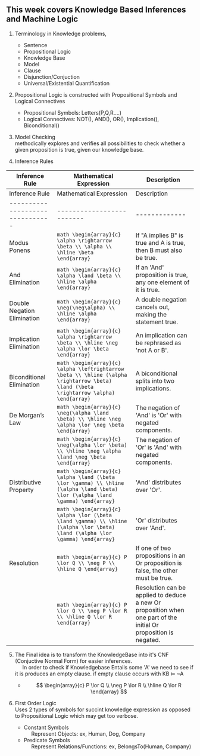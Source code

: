 ## This week covers Knowledge Based Inferences and Machine Logic 
1) Terminology in Knowledge problems, 
    * Sentence
    * Propositional Logic 
    * Knowledge Base
    * Model 
    * Clause
    * Disjunction/Conjuction 
    * Universal/Existential Quantification
2) Propositional Logic is constructed with Propositional Symbols and Logical Connectives
    * Propositional Symbols: Letters(P,Q,R....)
    * Logical Connectives:  NOT(), AND(), OR(), Implication(), Biconditional()
3) Model Checking 
<br>methodically explores and verifies all possibilities to check whether a given proposition is true, given our knowledge base. 

4) Inference Rules

| Inference Rule                | Mathematical Expression | Description |
|-------------------------------|-------------------------|-------------|
| Inference Rule                | Mathematical Expression | Description |
|-------------------------------|-------------------------|-------------|
| Modus Ponens                  | ```math \begin{array}{c} \alpha \rightarrow \beta \\ \alpha \\ \hline \beta \end{array} ``` | If "A implies B" is true and A is true, then B must also be true. |
| And Elimination               | ```math \begin{array}{c} \alpha \land \beta \\ \hline \alpha \end{array} ``` | If an 'And' proposition is true, any one element of it is true. |
| Double Negation Elimination   | ```math \begin{array}{c} \neg(\neg\alpha) \\ \hline \alpha \end{array} ``` | A double negation cancels out, making the statement true. |
| Implication Elimination       | ```math \begin{array}{c} \alpha \rightarrow \beta \\ \hline \neg \alpha \lor \beta \end{array} ``` | An implication can be rephrased as 'not A or B'. |
| Biconditional Elimination     | ```math \begin{array}{c} \alpha \leftrightarrow \beta \\ \hline (\alpha \rightarrow \beta) \land (\beta \rightarrow \alpha) \end{array} ``` | A biconditional splits into two implications. |
| De Morgan’s Law               | ```math \begin{array}{c} \neg(\alpha \land \beta) \\ \hline \neg \alpha \lor \neg \beta \end{array} ``` | The negation of 'And' is 'Or' with negated components. |
|                               | ```math \begin{array}{c} \neg(\alpha \lor \beta) \\ \hline \neg \alpha \land \neg \beta \end{array} ``` | The negation of 'Or' is 'And' with negated components. |
| Distributive Property         | ```math \begin{array}{c} \alpha \land (\beta \lor \gamma) \\ \hline (\alpha \land \beta) \lor (\alpha \land \gamma) \end{array} ``` | 'And' distributes over 'Or'. |
|                               | ```math \begin{array}{c} \alpha \lor (\beta \land \gamma) \\ \hline (\alpha \lor \beta) \land (\alpha \lor \gamma) \end{array} ``` | 'Or' distributes over 'And'. |
| Resolution                    | ```math \begin{array}{c} P \lor Q \\ \neg P \\ \hline Q \end{array} ``` | If one of two propositions in an Or proposition is false, the other must be true. |
|                               | ```math \begin{array}{c} P \lor Q \\ \neg P \lor R \\ \hline Q \lor R \end{array} ``` | Resolution can be applied to deduce a new Or proposition when one part of the initial Or proposition is negated. |




5) The Final idea is to transform the KnowledgeBase into it's CNF (Conjuctive Normal Form) for easier inferences. 
<br>&nbsp;&nbsp;&nbsp;&nbsp; In order to check if Knowledgebase Entails some 'A' we need to see if it is produces an empty clause. if empty clause occurs with KB ⊨ ~A
    * $$ \begin{array}{c} P \lor Q \\ \neg P \lor R \\ \hline Q \lor R \end{array} $$

6) First Order Logic
<br> Uses 2 types of symbols for succint knowledge expression as opposed to Propositional Logic which may get too verbose. 
    * Constant Symbols
    <br>&nbsp;&nbsp;&nbsp;&nbsp; Represent Objects: ex, Human, Dog, Company
    * Predicate Symbols 
    <br>&nbsp;&nbsp;&nbsp;&nbsp; Represent Relations/Functions: ex, BelongsTo(Human, Company)
